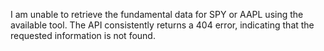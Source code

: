 I am unable to retrieve the fundamental data for SPY or AAPL using the available tool. The API consistently returns a 404 error, indicating that the requested information is not found.
